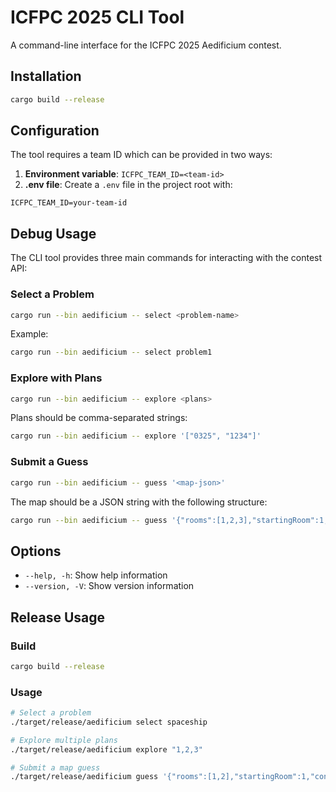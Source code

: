 # ICFPC 2025 CLI Tool

A command-line interface for the ICFPC 2025 Aedificium contest.

## Installation

```bash
cargo build --release
```

## Configuration

The tool requires a team ID which can be provided in two ways:

1. **Environment variable**: `ICFPC_TEAM_ID=<team-id>`
2. **.env file**: Create a `.env` file in the project root with:

```env
ICFPC_TEAM_ID=your-team-id
```

## Debug Usage

The CLI tool provides three main commands for interacting with the contest API:

### Select a Problem

```bash
cargo run --bin aedificium -- select <problem-name>
```

Example:

```bash
cargo run --bin aedificium -- select problem1
```

### Explore with Plans

```bash
cargo run --bin aedificium -- explore <plans>
```

Plans should be comma-separated strings:

```bash
cargo run --bin aedificium -- explore '["0325", "1234"]'
```

### Submit a Guess

```bash
cargo run --bin aedificium -- guess '<map-json>'
```

The map should be a JSON string with the following structure:

```bash
cargo run --bin aedificium -- guess '{"rooms":[1,2,3],"startingRoom":1,"connections":[{"from":{"room":1,"door":0},"to":{"room":2,"door":0}}]}'
```

## Options

- `--help, -h`: Show help information
- `--version, -V`: Show version information

## Release Usage

### Build

```bash
cargo build --release
```

### Usage

```bash
# Select a problem
./target/release/aedificium select spaceship

# Explore multiple plans
./target/release/aedificium explore "1,2,3"

# Submit a map guess
./target/release/aedificium guess '{"rooms":[1,2],"startingRoom":1,"connections":[]}'
```
